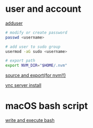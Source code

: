 # user and account
[adduser](https://askubuntu.com/questions/374870/home-directory-not-being-created)

```bash
# modify or create password
passwd <username>

# add user to sudo group
usermod -aG sudo <username>

# export path
export NVM_DIR="$HOME/.nvm"
```
[source and export(for nvm!!)](https://stackoverflow.com/questions/16904658/node-version-manager-install-nvm-command-not-found)

[vnc server install](https://www.digitalocean.com/community/tutorials/how-to-install-and-configure-vnc-on-ubuntu-18-04)

# macOS bash script
[write and execute bash](https://www.taniarascia.com/how-to-create-and-use-bash-scripts/)
